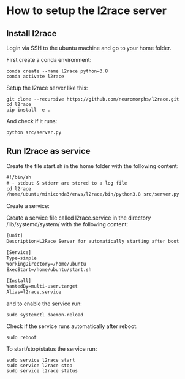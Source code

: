 # How to setup the l2race server

## Install l2race
Login via SSH to the ubuntu machine and go to your home folder. 

First create a conda environment:
```shell script
conda create --name l2race python=3.8
conda activate l2race
```


Setup the l2race server like this:

```shell script
git clone --recursive https://github.com/neuromorphs/l2race.git
cd l2race
pip install -e .
```

And check if it runs:
```shell script
python src/server.py
```




## Run l2race as service

Create the file start.sh in the home folder with the following content:

```txt
#!/bin/sh
# - stdout & stderr are stored to a log file
cd l2race
/home/ubuntu/miniconda3/envs/l2race/bin/python3.8 src/server.py
```


Create a service:

Create a service file called l2race.service in the directory /lib/systemd/system/
with the following content:
```txt
[Unit]
Description=L2Race Server for automatically starting after boot

[Service]
Type=simple
WorkingDirectory=/home/ubuntu
ExecStart=/home/ubuntu/start.sh

[Install]
WantedBy=multi-user.target
Alias=l2race.service
```

and to enable the service run:
```shell script
sudo systemctl daemon-reload
```

Check if the service runs automatically after reboot:
```shell script
sudo reboot
```


To start/stop/status the service run:
```shell script
sudo service l2race start
sudo service l2race stop
sudo service l2race status
```
